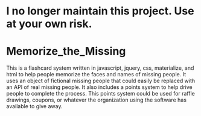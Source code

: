 # I no longer maintain this project. Use at your own risk.

# Memorize_the_Missing
This is a flashcard system written in javascript, jquery, css, materialize, and html to help people memorize the faces and names of missing people. It uses an object of fictional missing people that could easily be replaced with an API of real missing people. It also includes a points system to help drive people to complete the process. This points system could be used for raffle drawings, coupons, or whatever the organization using the software has available to give away. 
